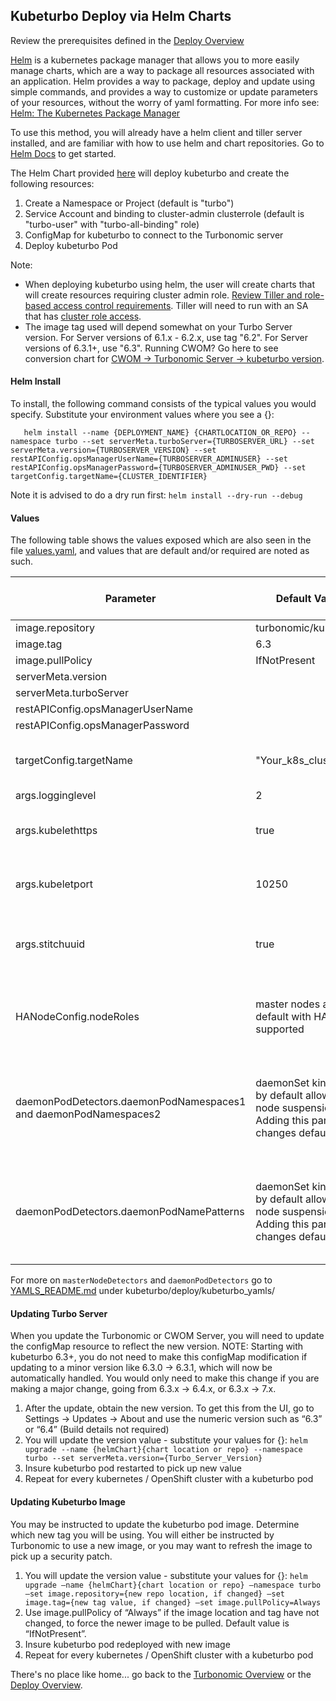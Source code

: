 ## Kubeturbo Deploy via Helm Charts

Review the prerequisites defined in the [Deploy Overview](https://github.com/turbonomic/kubeturbo/tree/master/deploy/README.md)

[Helm](https://helm.sh/) is a kubernetes package manager that allows you to more easily manage charts, which are a way to package all resources associated with an application.  Helm provides a way to package, deploy and update using simple commands, and provides a way to customize or update parameters of your resources, without the worry of yaml formatting. For more info see: [Helm: The Kubernetes Package Manager](https://github.com/helm/helm)  

To use this method, you will already have a helm client and tiller server installed, and are familiar with how to use helm and chart repositories. Go to [Helm Docs](https://helm.sh/docs/using_helm/%23quickstart-guide) to get started.

The Helm Chart provided [here](https://github.com/turbonomic/kubeturbo/tree/master/deploy/kubeturbo) will deploy kubeturbo and create the following resources: 
1. Create a Namespace or Project (default is "turbo")
1. Service Account and binding to cluster-admin clusterrole (default is "turbo-user" with "turbo-all-binding" role)
1. ConfigMap for kubeturbo to connect to the Turbonomic server
1. Deploy kubeturbo Pod

Note:
* When deploying kubeturbo using helm, the user will create charts that will create resources requiring cluster admin role.  [Review Tiller and role-based access control requirements](https://docs.helm.sh/using_helm/#tiller-and-role-based-access-control).  Tiller will need to run with an SA that has [cluster role access](https://github.com/fnproject/fn-helm/issues/21).
* The image tag used will depend somewhat on your Turbo Server version.  For Server versions of 6.1.x - 6.2.x, use tag "6.2".  For Server versions of 6.3.1+, use "6.3".  Running CWOM? Go here to see conversion chart for [CWOM -> Turbonomic Server -> kubeturbo version](https://github.com/turbonomic/kubeturbo/tree/master/deploy/version_mapping_kubeturbo_Turbo_CWOM.md).

#### Helm Install

To install, the following command consists of the typical values you would specify.  Substitute your environment values where you see a {}:

`   helm install --name {DEPLOYMENT_NAME} {CHARTLOCATION_OR_REPO} --namespace turbo --set serverMeta.turboServer={TURBOSERVER_URL} --set serverMeta.version={TURBOSERVER_VERSION} --set restAPIConfig.opsManagerUserName={TURBOSERVER_ADMINUSER} --set restAPIConfig.opsManagerPassword={TURBOSERVER_ADMINUSER_PWD} --set targetConfig.targetName={CLUSTER_IDENTIFIER}`

Note it is advised to do a dry run first: `helm install --dry-run --debug`

#### Values

The following table shows the values exposed which are also seen in the file [values.yaml](https://github.com/turbonomic/kubeturbo/tree/master/deploy/kubeturbo_helm/values.yaml), and values that are default and/or required are noted as such.

Parameter|Default Value|Required / Opt to Change|Parameter Type
------------ | ------------- | --------------- | -------------
image.repository|turbonomic/kubeturbo|optional|path to repo
image.tag|6.3|optional|kubeturbo tag
image.pullPolicy|IfNotPresent|optional| 
serverMeta.version| |required|number x.y
serverMeta.turboServer| |required|https URL to log into Server
restAPIConfig.opsManagerUserName| |required|local or AD user with admin role
restAPIConfig.opsManagerPassword| |required|admin's password
targetConfig.targetName|"Your_k8s_cluster"|optional but required for multiple clusters|String, how you want to identify your cluster
args.logginglevel|2|optional|number
args.kubelethttps|true|optional, change to false if k8s 1.10 or older|bolean
args.kubeletport|10250|optional, change to 10255 if k8s 1.10 or older|number
args.stitchuuid|true|optional, change to false if IaaS is VMM, Hyper-V|bolean
HANodeConfig.nodeRoles|master nodes are by default with HA supported|Optional. Supported in kubeturbo 6,4.3 with Turbonomic Server 6.4.3|Set of String, you can pass it as HANodeConfig.nodeRoles="\\"foo\\"\\,\\"bar\\""
daemonPodDetectors.daemonPodNamespaces1 and daemonPodNamespaces2|daemonSet kinds are by default allow for node suspension. Adding this parameter changes default.|Optional but required to identify pods in the namespace to be ignored for cluster consolidation| regex used, values in quotes & comma separated`"kube-system","kube-service-catalog","openshift-.*"`
daemonPodDetectors.daemonPodNamePatterns|daemonSet kinds are by default allow for node suspension. Adding this parameter changes default.|Optional but required to identify pods matching this pattern to be ignored for cluster consolidation|regex used `.*ignorepod.*`

For more on `masterNodeDetectors` and `daemonPodDetectors` go to [YAMLS_README.md](https://github.com/turbonomic/kubeturbo/tree/master/deploy/kubeturbo_yamls/YAMLS_README.md) under kubeturbo/deploy/kubeturbo_yamls/

#### Updating Turbo Server
When you update the Turbonomic or CWOM Server, you will need to update the configMap resource to reflect the new version.
NOTE: Starting with kubeturbo 6.3+, you do not need to make this configMap modification if updating to a minor version like 6.3.0 -> 6.3.1, which will now be automatically handled.  You would only need to make this change if you are making a major change, going from 6.3.x -> 6.4.x, or 6.3.x -> 7.x.

1. After the update, obtain the new version.  To get this from the UI, go to Settings -> Updates -> About and use the numeric version such as “6.3” or “6.4” (Build details not required)
1. You will update the version value - substitute your values for {}:  `helm upgrade --name {helmChart}{chart location or repo} --namespace turbo --set serverMeta.version={Turbo_Server_Version}`
1. Insure kubeturbo pod restarted to pick up new value
1. Repeat for every kubernetes / OpenShift cluster with a kubeturbo pod

#### Updating Kubeturbo Image
You may be instructed to update the kubeturbo pod image.  Determine which new tag you will be using.  You will either be instructed by Turbonomic to use a new image, or you may want to refresh the image to pick up a security patch.

1. You will update the version value - substitute your values for {}:  `helm upgrade –name {helmChart}{chart location or repo} –namespace turbo –set image.repository={new repo location, if changed} –set image.tag={new tag value, if changed} –set image.pullPolicy=Always`
1. Use image.pullPolicy of “Always” if the image location and tag have not changed, to force the newer image to be pulled. Default value is “IfNotPresent”.
1. Insure kubeturbo pod redeployed with new image
1. Repeat for every kubernetes / OpenShift cluster with a kubeturbo pod

There's no place like home... go back to the [Turbonomic Overview](https://github.com/turbonomic/kubeturbo/tree/master/README.md) or the [Deploy Overview](https://github.com/turbonomic/kubeturbo/tree/master/deploy/README.md).